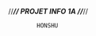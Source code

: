 //***************************//
        PROJET INFO 1A
//***************************//

            HONSHU
            